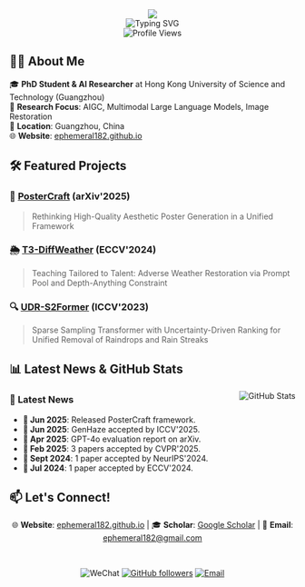<div align="center">
  <img src="https://capsule-render.vercel.app/api?type=waving&color=gradient&customColorList=24&height=120&section=header&text=Sixiang%20Chen&fontSize=30&fontColor=gradient&animation=fadeIn&fontAlignY=35" />
</div>

<div align="center">
  <img src="https://readme-typing-svg.herokuapp.com?font=Caveat&pause=1000&color=8B5CF6&center=true&vCenter=true&width=450&lines=Losing+Ground+Now%2C+Gaining+Miles+Tomorrow%21&size=28" alt="Typing SVG" />
</div>

<div align="center">
  <img src="https://komarev.com/ghpvc/?username=Ephemeral182&label=Profile%20views&color=8B5CF6&style=flat" alt="Profile Views" />

</div>

## 🧑‍🎓 About Me

🎓 **PhD Student & AI Researcher** at Hong Kong University of Science and Technology (Guangzhou)  
🔬 **Research Focus**: AIGC, Multimodal Large Language Models, Image Restoration  
📍 **Location**: Guangzhou, China  
🌐 **Website**: [ephemeral182.github.io](https://ephemeral182.github.io/)


## 🛠️ Featured Projects

### 🎯 [PosterCraft](https://github.com/Ephemeral182/PosterCraft) (arXiv'2025)
> Rethinking High-Quality Aesthetic Poster Generation in a Unified Framework

### 🌦️ [T3-DiffWeather](https://github.com/Ephemeral182/ECCV24_T3-DiffWeather) (ECCV'2024)
> Teaching Tailored to Talent: Adverse Weather Restoration via Prompt Pool and Depth-Anything Constraint

### 🔍 [UDR-S2Former](https://github.com/Ephemeral182/UDR-S2Former_deraining) (ICCV'2023)
> Sparse Sampling Transformer with Uncertainty-Driven Ranking for Unified Removal of Raindrops and Rain Streaks

## 📊 Latest News & GitHub Stats

<img align="right" src="https://github-readme-stats.vercel.app/api?username=Ephemeral182&show_icons=true&theme=radical&hide_border=true&card_width=400&card_height=280&bg_color=1a1b27&title_color=8B5CF6&text_color=a9b1d6&icon_color=bb9af7" alt="GitHub Stats" />

### 🌟 Latest News
- **🚀 Jun 2025**: Released PosterCraft framework.
- **🎉 Jun 2025**: GenHaze accepted by ICCV'2025.
- **📄 Apr 2025**: GPT-4o evaluation report on arXiv.
- **🎊 Feb 2025**: 3 papers accepted by CVPR'2025.
- **🎉 Sept 2024**: 1 paper accepted by NeurIPS'2024.
- **🎊 Jul 2024**: 1 paper accepted by ECCV'2024.



## 📫 Let's Connect!

<div align="center">

🌐 **Website**: [ephemeral182.github.io](https://ephemeral182.github.io/) | 🎓 **Scholar**: [Google Scholar](https://scholar.google.com) | 📧 **Email**: [ephemeral182@gmail.com](mailto:ephemeral182@gmail.com)

<br>

![WeChat](https://img.shields.io/badge/WeChat-csx18259166302-8B5CF6?style=flat-square&logo=wechat&logoColor=white)
[![GitHub followers](https://img.shields.io/github/followers/Ephemeral182?label=Follow&style=flat-square&color=8B5CF6)](https://github.com/Ephemeral182)
[![Email](https://img.shields.io/badge/Email-Available-8B5CF6?style=flat-square&color=8B5CF6)](mailto:ephemeral182@gmail.com)


</div>

